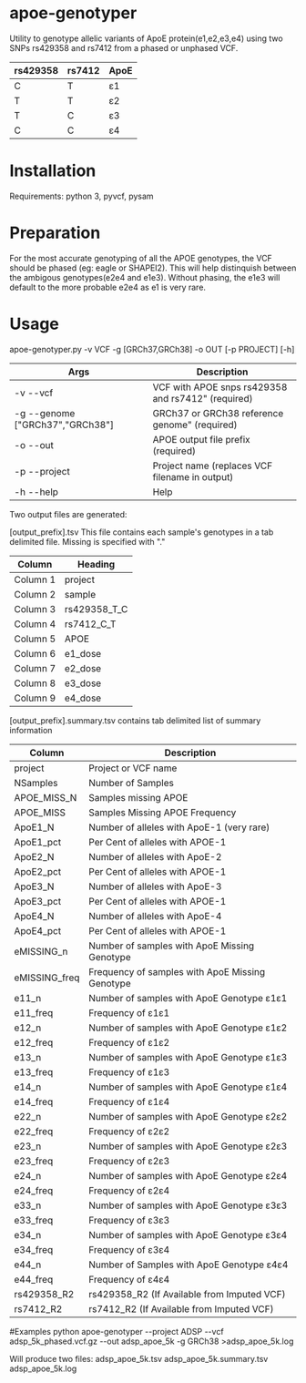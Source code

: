 # apoe-genotyper
Utility to genotype allelic variants of ApoE protein(e1,e2,e3,e4) using two SNPs rs429358 and rs7412 from a phased or unphased VCF.
      
rs429358|rs7412|ApoE
--------|------|-----
C       |T     |ε1
T       |T     |ε2
T       |C     |ε3
C       |C     |ε4

# Installation

Requirements: 
      python 3, 
      pyvcf,
      pysam 
# Preparation

For the most accurate genotyping of all the APOE genotypes, the VCF should be phased (eg: eagle or SHAPEI2). This will help distinquish between the ambigous genotypes(e2e4 and e1e3). Without phasing, the e1e3 will default to the more probable e2e4 as e1 is very rare.

# Usage

apoe-genotyper.py  -v VCF -g [GRCh37,GRCh38] -o OUT [-p PROJECT] [-h]

Args                              |Description
----------------------------------|---------------------------------------------------------
-v   --vcf                        |VCF with APOE snps rs429358 and rs7412" (required)
-g   --genome ["GRCh37","GRCh38"] |GRCh37 or GRCh38 reference genome" (required) 
-o   --out                        |APOE output file prefix (required)
-p   --project                    |Project name (replaces VCF filename in output)
-h  --help                        |Help

Two output files are generated:

[output_prefix].tsv This file contains each sample's genotypes in a tab delimited file. Missing is specified with "."


Column|Heading
------|-----------
Column 1 |project
Column 2 |sample 
Column 3 |rs429358_T_C
Column 4 |rs7412_C_T
Column 5 |APOE
Column 6 |e1_dose
Column 7 |e2_dose
Column 8 |e3_dose
Column 9 |e4_dose

[output_prefix].summary.tsv contains tab delimited list of summary information


Column|Description
------|---------------------------
project|Project or VCF name
NSamples|Number of Samples
APOE_MISS_N|Samples missing APOE
APOE_MISS|Samples Missing APOE Frequency
ApoE1_N|Number of alleles with ApoE-1 (very rare)
ApoE1_pct|Per Cent of alleles with APOE-1
ApoE2_N| Number of alleles with ApoE-2
ApoE2_pct|Per Cent of alleles with APOE-1
ApoE3_N| Number of alleles with ApoE-3
ApoE3_pct|Per Cent of alleles with APOE-1
ApoE4_N| Number of alleles with ApoE-4
ApoE4_pct|Per Cent of alleles with APOE-1
eMISSING_n|Number of samples with ApoE Missing Genotype
eMISSING_freq|Frequency of samples with ApoE Missing Genotype
e11_n|Number of samples with ApoE Genotype ε1ε1
e11_freq|Frequency of ε1ε1
e12_n|Number of samples with ApoE Genotype ε1ε2
e12_freq|Frequency of ε1ε2
e13_n|Number of samples with ApoE Genotype ε1ε3
e13_freq|Frequency of ε1ε3
e14_n|Number of samples with ApoE Genotype ε1ε4
e14_freq|Frequency of ε1ε4
e22_n|Number of samples with ApoE Genotype ε2ε2
e22_freq|Frequency of ε2ε2
e23_n|Number of samples with ApoE Genotype ε2ε3
e23_freq|Frequency of ε2ε3
e24_n|Number of samples with ApoE Genotype ε2ε4
e24_freq|Frequency of ε2ε4
e33_n|Number of samples with ApoE Genotype ε3ε3
e33_freq|Frequency of ε3ε3
e34_n|Number of samples with ApoE Genotype ε3ε4
e34_freq|Frequency of ε3ε4
e44_n|Number of Samples with ApoE Genotype ε4ε4
e44_freq|Frequency of ε4ε4
rs429358_R2|rs429358_R2 (If Available from Imputed VCF)
rs7412_R2|rs7412_R2 (If Available from Imputed VCF)

#Examples
python apoe-genotyper --project ADSP --vcf adsp_5k_phased.vcf.gz --out adsp_apoe_5k -g GRCh38 >adsp_apoe_5k.log

Will produce two files:
   adsp_apoe_5k.tsv
   adsp_apoe_5k.summary.tsv
   adsp_apoe_5k.log

